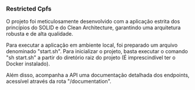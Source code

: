 ### Restricted Cpfs

O projeto foi meticulosamente desenvolvido com a aplicação estrita dos princípios do SOLID e do Clean Architecture, garantindo uma arquitetura robusta e de alta qualidade.

Para executar a aplicação em ambiente local, foi preparado um arquivo denominado "start.sh". Para inicializar o projeto, basta executar o comando "sh start.sh" a partir do diretório raiz do projeto (É imprescindível ter o Docker instalado).

Além disso, acompanha a API uma documentação detalhada dos endpoints, acessível através da rota "/documentation".
